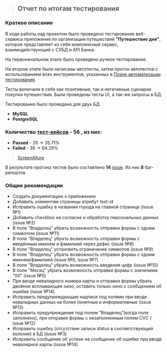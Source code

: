 > ## Отчет по итогам тестирования

### Краткое описание

В ходе работы над проектом было проведено тестирование веб-сервиса приложения по организации путешествий **"Путешествие
дня"**, которое представляет из себя комплексный сервис, взаимодействующий с СУБД и API Банка.

На первоначальном этапе было проведено ручное тестирование.

На втором этапе были написаны автотесты, затем прогон автотестов с использованием всех инструментов, указанных
в [Плане автоматизации тестирования](https://github.com/FirstBlackList/Diplom/blob/main/documents/Plan.md).

Тесты включали в себя как позитивные, так и негативные сценарии покупки путешествия. Были проведены тесты UI, а так-же запросы в БД.

Тестирование было проведено для двух БД

- __MySQL__
- __PostgreSQL__

### Количество [тест-кейсов](https://github.com/FirstBlackList/Diplom/tree/main/src/test/java/ru/netology/test) - 56 , из них:

- __Passed__ - 20 -> 35.71%
- __Failed__ - 36 -> 64.29%

> [ScreenAllure](https://github.com/FirstBlackList/Diplom/tree/main/documents/ScreenAllure)

В результате прогона тестов было составлено **14** [issue](https://github.com/FirstBlackList/Diplom/issues). Из них **8**
баг-репортов

### Общие рекомендации

- Создать документацию к приложению
- Добавить элементам страницы атрибут test-id
- Исправить ошибку в названии города на главной странице (issue №1)
- Добавить checkbox на согласие и обработку персональных данных (issue №2)
- В поле "Владелец" убрать возможность отправки формы с одним символом (issue №11)
- В поле "Владелец" убрать возможность отправки формы с введённым именем и фамилией через дефис (issue №8)
- В поле "Владелец" установить ограничение символов (issue №9)
- В поле "Владелец" убрать возможность отправки формы с одним именем/фамилией (issue №6, issue №7)
- В поле "Владелец" убрать возможность введения цифр (issue №10)
- В поле "Месяц" убрать возможность отправки формы с значением "00" (issue №5)
- При вводе невалидного номера карты и отправки формы убрать двойное всплывающее окно, оставить только окно с сообщением
  об ошибке (issue №14)
- Исправить предупреждающие надписи под полями при вводе невалидных данных на более понятные и информативные (issue №13)
- Исправить предупреждение под полем "Владелец"(когда поле заполнено), при отправке формы с незаполненным полем CVC (
  issue №12)
- Исправить ошибку (отсутствие записи status в соответствующей колонке) в БД  (issue №3)
- Исправить сообщение об успехе на сообщение об ошибке при вводе невалидной карты (issue №14)